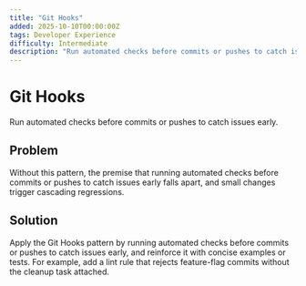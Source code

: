 ```yaml
---
title: "Git Hooks"
added: 2025-10-10T00:00:00Z
tags: Developer Experience
difficulty: Intermediate
description: "Run automated checks before commits or pushes to catch issues early."
---
```

# Git Hooks

Run automated checks before commits or pushes to catch issues early.

## Problem

Without this pattern, the premise that running automated checks before commits or pushes to catch issues early falls apart, and small changes trigger cascading regressions.

## Solution

Apply the Git Hooks pattern by running automated checks before commits or pushes to catch issues early, and reinforce it with concise examples or tests. For example, add a lint rule that rejects feature-flag commits without the cleanup task attached.
